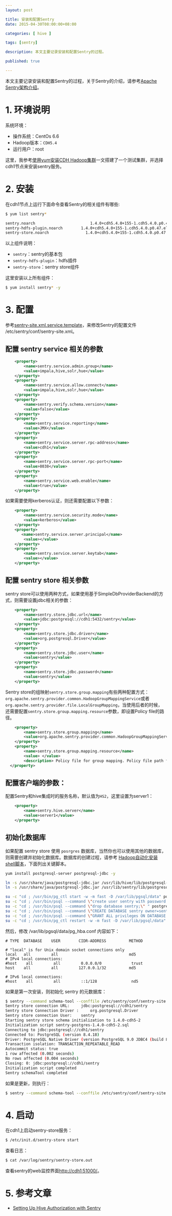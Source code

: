 ```yaml
---
layout: post

title: 安装和配置Sentry
date: 2015-04-30T08:00:00+08:00

categories: [ hive ]

tags: [sentry]

description: 本文主要记录安装和配置Sentry的过程。

published: true

---
```


本文主要记录安装和配置Sentry的过程，关于Sentry的介绍，请参考[Apache Sentry架构介绍](/2015/04/29/apache-sentry-architecture)。

# 1. 环境说明

系统环境：

- 操作系统：CentOs 6.6
- Hadoop版本：`CDH5.4`
- 运行用户：root

这里，我参考[使用yum安装CDH Hadoop集群](/2013/04/06/install-cloudera-cdh-by-yum)一文搭建了一个测试集群，并选择cdh1节点来安装sentry服务。

# 2. 安装

在cdh1节点上运行下面命令查看Sentry的相关组件有哪些:

~~~bash
$ yum list sentry*

sentry.noarch                        1.4.0+cdh5.4.0+155-1.cdh5.4.0.p0.47.el6                            @cdh
sentry-hdfs-plugin.noarch        1.4.0+cdh5.4.0+155-1.cdh5.4.0.p0.47.el6                            @cdh
sentry-store.noarch                1.4.0+cdh5.4.0+155-1.cdh5.4.0.p0.47.el6                            @cdh
~~~

以上组件说明：

- `sentry`：sentry的基本包
- `sentry-hdfs-plugin`：hdfs插件
- `sentry-store`：sentry store组件

这里安装以上所有组件：

~~~bash
$ yum install sentry* -y
~~~

# 3. 配置

参考[sentry-site.xml.service.template](https://github.com/cloudera/sentry/blob/cdh5-1.4.0_5.4.0/conf/sentry-site.xml.service.template)，来修改Sentry的配置文件 /etc/sentry/conf/sentry-site.xml。

## 配置 sentry service 相关的参数

~~~xml
    <property>
        <name>sentry.service.admin.group</name>
        <value>impala,hive,solr,hue</value>
    </property>
    <property>
        <name>sentry.service.allow.connect</name>
        <value>impala,hive,solr,hue</value>
    </property>
    <property>
        <name>sentry.verify.schema.version</name>
        <value>false</value>
    </property>
    <property>
        <name>sentry.service.reporting</name>
        <value>JMX</value>
    </property>
    <property>
        <name>sentry.service.server.rpc-address</name>
        <value>cdh1</value>
    </property>
    <property>
        <name>sentry.service.server.rpc-port</name>
        <value>8038</value>
    </property>
    <property>
        <name>sentry.service.web.enable</name>
        <value>true</value>
    </property>
~~~

如果需要使用kerberos认证，则还需要配置以下参数：

~~~xml
    <property>
        <name>sentry.service.security.mode</name>
        <value>kerberos</value>
    </property>
    <property>
       <name>sentry.service.server.principal</name>
        <value></value>
    </property>
    <property>
        <name>sentry.service.server.keytab</name>
        <value></value>
    </property>
~~~

## 配置 sentry store 相关参数

sentry store可以使用两种方式，如果使用基于SimpleDbProviderBackend的方式，则需要设置jdbc相关的参数：

~~~xml
    <property>
        <name>sentry.store.jdbc.url</name>
        <value>jdbc:postgresql://cdh1:5432/sentry</value>
    </property>
    <property>
        <name>sentry.store.jdbc.driver</name>
        <value>org.postgresql.Driver</value>
    </property>
    <property>
        <name>sentry.store.jdbc.user</name>
        <value>sentry</value>
    </property>
    <property>
        <name>sentry.store.jdbc.password</name>
        <value>sentry</value>
    </property>
~~~

Sentry store的组映射`sentry.store.group.mapping`有些两种配置方式：`org.apache.sentry.provider.common.HadoopGroupMappingService`或者`org.apache.sentry.provider.file.LocalGroupMapping`，当使用后者的时候，还需要配置`sentry.store.group.mapping.resource`参数，即设置Policy file的路径。

~~~xml
    <property>
        <name>sentry.store.group.mapping</name>
        <value>org.apache.sentry.provider.common.HadoopGroupMappingService</value>
    </property>
    <property>
        <name>sentry.store.group.mapping.resource</name>
        <value> </value>
        <description> Policy file for group mapping. Policy file path for local group mapping, when sentry.store.group.mapping is set to LocalGroupMapping Service class.</description>
  </property>
~~~

## 配置客户端的参数：

配置Sentry和hive集成时的服务名称，默认值为`HS2`，这里设置为server1：

~~~xml
    <property>
        <name>sentry.hive.server</name>
        <value>server1</value>
    </property>
~~~


## 初始化数据库

如果配置 sentry store 使用 `posrgres` 数据库，当然你也可以使用其他的数据库，则需要创建并初始化数据库。数据库的创建过程，请参考 [Hadoop自动化安装shell脚本](/images/08/02/hadoop-install-script/)，下面列出关键脚本。

~~~bash
yum install postgresql-server postgresql-jdbc -y

ln -s /usr/share/java/postgresql-jdbc.jar /usr/lib/hive/lib/postgresql-jdbc.jar
ln -s /usr/share/java/postgresql-jdbc.jar /usr/lib/sentry/lib/postgresql-jdbc.jar

su -c "cd ; /usr/bin/pg_ctl start -w -m fast -D /var/lib/pgsql/data" postgres
su -c "cd ; /usr/bin/psql --command \"create user sentry with password 'sentry'; \" " postgres
su -c "cd ; /usr/bin/psql --command \"drop database sentry;\" " postgres
su -c "cd ; /usr/bin/psql --command \"CREATE DATABASE sentry owner=sentry;\" " postgres
su -c "cd ; /usr/bin/psql --command \"GRANT ALL privileges ON DATABASE sentry TO sentry;\" " postgres
su -c "cd ; /usr/bin/pg_ctl restart -w -m fast -D /var/lib/pgsql/data" postgres
~~~

然后，修改 /var/lib/pgsql/data/pg_hba.conf 内容如下：

~~~
# TYPE  DATABASE    USER        CIDR-ADDRESS          METHOD

# "local" is for Unix domain socket connections only
local   all         all                               md5
# IPv4 local connections:
#host    all         all         0.0.0.0/0             trust
host    all         all         127.0.0.1/32          md5

# IPv6 local connections:
#host    all         all         ::1/128               nd5
~~~

如果是第一次安装，则初始化 sentry 的元数据库：

~~~bash
$ sentry --command schema-tool --conffile /etc/sentry/conf/sentry-site.xml --dbType postgres --initSchema
Sentry store connection URL:     jdbc:postgresql://cdh1/sentry
Sentry store Connection Driver :     org.postgresql.Driver
Sentry store connection User:    sentry
Starting sentry store schema initialization to 1.4.0-cdh5-2
Initialization script sentry-postgres-1.4.0-cdh5-2.sql
Connecting to jdbc:postgresql://cdh1/sentry
Connected to: PostgreSQL (version 8.4.18)
Driver: PostgreSQL Native Driver (version PostgreSQL 9.0 JDBC4 (build 801))
Transaction isolation: TRANSACTION_REPEATABLE_READ
Autocommit status: true
1 row affected (0.002 seconds)
No rows affected (0.004 seconds)
Closing: 0: jdbc:postgresql://cdh1/sentry
Initialization script completed
Sentry schemaTool completed
~~~

如果是更新，则执行：

~~~bash
$ sentry --command schema-tool --conffile /etc/sentry/conf/sentry-site.xml --dbType postgres --upgradeSchema
~~~

# 4. 启动

在cdh1上启动sentry-store服务：

~~~bash
$ /etc/init.d/sentry-store start
~~~

查看日志：

~~~bash
$ cat /var/log/sentry/sentry-store.out
~~~

查看sentry的web监控界面<http://cdh1:51000/>。


# 5. 参考文章

- [Setting Up Hive Authorization with Sentry](http://www.cloudera.com/content/cloudera/en/documentation/cloudera-manager/v4-8-0/Cloudera-Manager-Managing-Clusters/cmmc_sentry_config.html)
